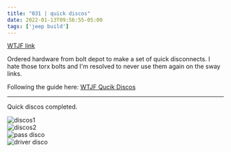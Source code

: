 ```yaml
---
title: "031 | quick discos"
date: 2022-01-13T09:56:55-05:00
tags: ['jeep build']
---
```

[WTJF link](https://wranglertjforum.com/threads/prndls-tj-build-ii-the-green-one.55717/post-1039916)

Ordered hardware from bolt depot to make a set of quick disconnects. I hate those torx bolts and I'm resolved to never use them again on the sway links.

Following the guide here: [WTJF Qucik Discos](https://www.jeepforum.com/threads/diy-quick-disconnect-pins-bolted.1415746/)

---

Quick discos completed.

![discos1](/build-thread/img/PXL_20220113_174553997.MP.jpg)  
![discos2](/build-thread/img/PXL_20220113_180148260.MP.jpg)  
![pass disco](/build-thread/img/PXL_20220113_182438222.MP.jpg)  
![driver disco](/build-thread/img/PXL_20220113_182428370.MP.jpg)  
